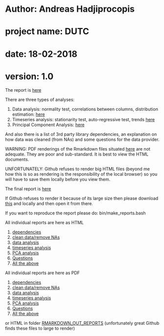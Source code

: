 # Author: Andreas Hadjiprocopis
# project name: DUTC
# date: 18-02-2018
# version: 1.0

The report is [here](../master/RMARKDOWN_OUT_REPORTS/7.final_report.html)

There are three types of analyses:
1. Data analysis: normality test, correlations between columns, distribution estimation: [here](../master/RMARKDOWN-REPORTS/timeseries.html)
2. Timeseries analysis: stationarity test, auto-regressive test, trends [here](../master/RMARKDOWN-REPORTS/timeseries.html)
3. Principal Component Analysis: [here](../master/RMARKDOWN-REPORTS/pca.html)

And also there is a list of 3rd party library dependencies,
an explanation on how data was cleaned (from NAs) and some questions
for the data provider.

WARNING: PDF renderings of the Rmarkdown files situated [here](../master/RMARKDOWN_IN)
are not adequate. They are poor and sub-standard. It is best to
view the HTML documents.

UNFORTUNATELY: Github refuses to render big HTML files
(beyond me how this is so as rendering is the responsibility of the local browser)
so you will have to save them locally before you view them.

The final report is [here](../master/RMARKDOWN_OUT_REPORTS/7.final_report.html)

If Github refuses to render it because of its large size then please download [this](https://github.com/hadjiprocopis/DUTC/blob/master/RMARKDOWN_OUT_REPORTS/7.final_report.html?raw=true) and
locally and then open it from there.

If you want to reproduce the report please do:  bin/make_reports.bash


All individual reports are here as HTML
1. [dependencies](../master/RMARKDOWN_OUT_REPORTS/1.dependencies.html)
2. [clean data/remove NAs](../master/RMARKDOWN_OUT_REPORTS/2.clean_dataset.html)
3. [data analysis](../master/RMARKDOWN_OUT_REPORTS/3.data.html)
4. [timeseries analysis](../master/RMARKDOWN_OUT_REPORTS/4.timeseries.html)
5. [PCA analysis](../master/RMARKDOWN_OUT_REPORTS/5.pca.html)
6. [Questions](../master/RMARKDOWN_OUT_REPORTS/6.questions.html)
7. [All the above](../master/RMARKDOWN_OUT_REPORTS/7.final_report.html)

All individual reports are here as PDF
1. [dependencies](../master/RMARKDOWN_OUT_REPORTS/1.dependencies.pdf)
2. [clean data/remove NAs](../master/RMARKDOWN_OUT_REPORTS/2.clean_dataset.pdf)
3. [data analysis](../master/RMARKDOWN_OUT_REPORTS/3.data.pdf)
4. [timeseries analysis](../master/RMARKDOWN_OUT_REPORTS/4.timeseries.pdf)
5. [PCA analysis](../master/RMARKDOWN_OUT_REPORTS/5.pca.pdf)
6. [Questions](../master/RMARKDOWN_OUT_REPORTS/6.questions.pdf)
7. [All the above](../master/RMARKDOWN_OUT_REPORTS/7.final_report.pdf)

or HTML in folder [RMARKDOWN_OUT_REPORTS](../master/RMARKDOWN_OUT_REPORTS/)
(unfortunately great Github finds these files to large to render)
